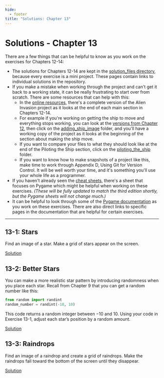 ```yaml
---
hide:
  - footer
title: "Solutions: Chapter 13"
---
```


# Solutions - Chapter 13

There are a few things that can be helpful to know as you work on the exercises for Chapters 12-14:

- The solutions for Chapters 12-14 are kept in the [solution_files directory](https://github.com/ehmatthes/pcc_3e/tree/main/solution_files), because every exercise is a mini project. These pages contain links to individual solutions in the repository.
- If you make a mistake when working through the project and can't get it back to a working state, it can be really frustrating to start over from scratch. There are some resources that can help with this:
    - In the [online resources](https://github.com/ehmatthes/pcc_3e), there's a complete version of the Alien Invasion project as it looks at the end of each main section in Chapters 12-14.
    - For example if you're working on getting the ship to move and everything stops working, you can look at the [versions from Chapter 12](https://github.com/ehmatthes/pcc_3e/tree/main/chapter_12), then click on the [adding_ship_image](https://github.com/ehmatthes/pcc_3e/tree/main/chapter_12/adding_ship_image) folder, and you'll have a working copy of the project as it looks at the beginning of the section about making the ship move.
    - If you want to compare your files to what they should look like at the end of the Piloting the Ship section, click on the [piloting_the_ship](https://github.com/ehmatthes/pcc_3e/tree/main/chapter_12/piloting_the_ship) folder.
    - If you want to know how to make snapshots of a project like this, make time to work through Appendix D, Using Git for Version Control. It will be well worth your time, and it's something you'll use your whole life as a programmer.
- If you haven't already seen the [cheat sheets](https://ehmatthes.github.io/pcc_2e/cheat_sheets/cheat_sheets/), there's a sheet that focuses on Pygame which might be helpful when working on these exercises. *(These will be fully updated to match the third edition shortly, but the Pygame sheets will not change much.)*
- It can be helpful to look through some of the [Pygame documentation](https://www.pygame.org/docs/) as you work on these exercises. There are also direct links to specific pages in the documentation that are helpful for certain exercises.

---

## 13-1: Stars

Find an image of a star. Make a grid of stars appear on the screen.

[Solution](https://github.com/ehmatthes/pcc_3e/tree/main/solution_files/chapter_13/ex_13_1_stars)

## 13-2: Better Stars

You can make a more realistic star pattern by introducing randomness when you place each star. Recall from Chapter 9 that you can get a random number like this:

```python
from random import randint
random_number = randint(-10, 10)
```

This code returns a random integer between −10 and 10. Using your code in Exercise 13-1, adjust each star’s position by a random amount.

[Solution](https://github.com/ehmatthes/pcc_3e/tree/main/solution_files/chapter_13/ex_13_2_better_stars)

## 13-3: Raindrops

Find an image of a raindrop and create a grid of raindrops. Make the raindrops fall toward the bottom of the screen until they disappear.

[Solution](https://github.com/ehmatthes/pcc_3e/tree/main/solution_files/chapter_13/ex_13_3_raindrops)

